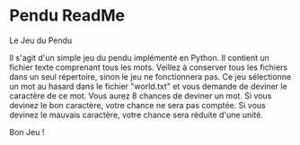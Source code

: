 # Pendu ReadMe
Le Jeu du Pendu

Il s'agit d'un simple jeu du pendu implémenté en Python.
Il contient un fichier texte comprenant tous les mots.
Veillez à conserver tous les fichiers dans un seul répertoire, sinon le jeu ne fonctionnera pas.
Ce jeu sélectionne un mot au hasard dans le fichier "world.txt" et vous demande de deviner le caractère de ce mot.
Vous aurez 8 chances de deviner un mot.
Si vous devinez le bon caractère, votre chance ne sera pas comptée. Si vous devinez le mauvais caractère, votre chance sera réduite d'une unité.

Bon Jeu !
